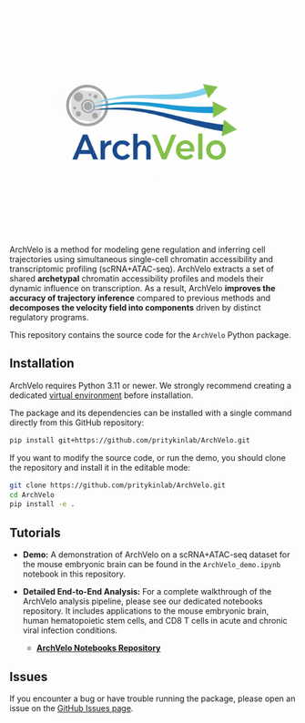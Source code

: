 <p align="center">
  <img src="archvelo_logo.png" alt="ArchVelo Logo" width="400"/>
</p>

ArchVelo is a method for modeling gene regulation and inferring cell trajectories using simultaneous single-cell chromatin accessibility and transcriptomic profiling (scRNA+ATAC-seq). ArchVelo extracts a set of shared **archetypal** chromatin accessibility profiles and models their dynamic influence on transcription. As a result, ArchVelo **improves the accuracy of trajectory inference** compared to previous methods and **decomposes the velocity field into components** driven by distinct regulatory programs.

This repository contains the source code for the `ArchVelo` Python package.

## Installation

ArchVelo requires Python 3.11 or newer. We strongly recommend creating a dedicated [virtual environment](https://docs.python.org/3/tutorial/venv.html) before installation.

The package and its dependencies can be installed with a single command directly from this GitHub repository:

```bash
pip install git+https://github.com/pritykinlab/ArchVelo.git
```

If you want to modify the source code, or run the demo, you should clone the repository and install it in the editable mode:
```bash
git clone https://github.com/pritykinlab/ArchVelo.git
cd ArchVelo
pip install -e .
```


## Tutorials

*   **Demo:** A demonstration of ArchVelo on a scRNA+ATAC-seq dataset for the mouse embryonic brain can be found in the `ArchVelo_demo.ipynb` notebook in this repository.

*   **Detailed End-to-End Analysis:** For a complete walkthrough of the ArchVelo analysis pipeline, please see our dedicated notebooks repository. It includes applications to the mouse embryonic brain, human hematopoietic stem cells, and CD8 T cells in acute and chronic viral infection conditions.
    *   **[ArchVelo Notebooks Repository](https://github.com/pritykinlab/ArchVelo_notebooks)**
 
## Issues

If you encounter a bug or have trouble running the package, please open an issue on the [GitHub Issues page](https://github.com/pritykinlab/ArchVelo/issues).